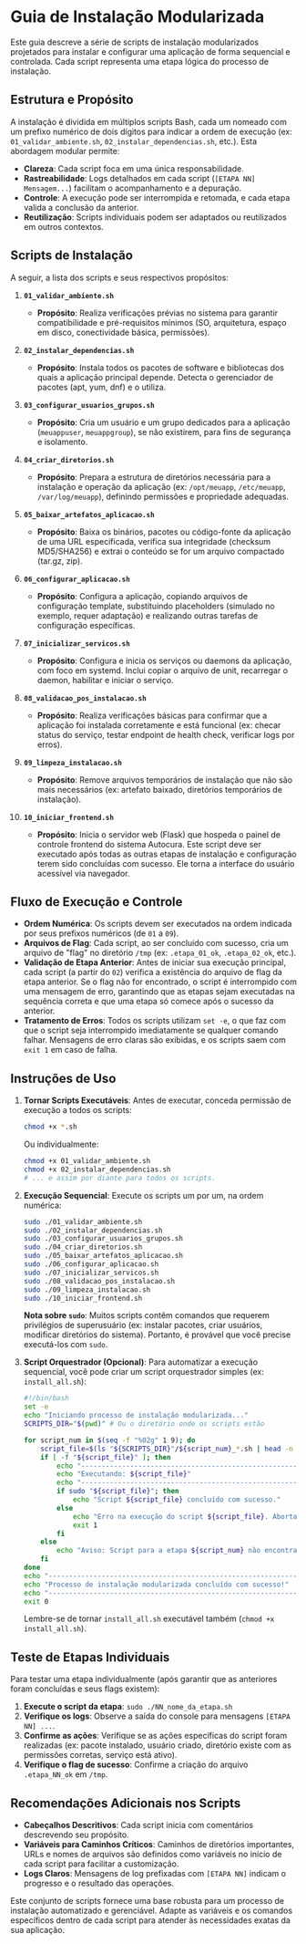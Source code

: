 # Guia de Instalação Modularizada

Este guia descreve a série de scripts de instalação modularizados projetados para instalar e configurar uma aplicação de forma sequencial e controlada. Cada script representa uma etapa lógica do processo de instalação.

## Estrutura e Propósito

A instalação é dividida em múltiplos scripts Bash, cada um nomeado com um prefixo numérico de dois dígitos para indicar a ordem de execução (ex: `01_validar_ambiente.sh`, `02_instalar_dependencias.sh`, etc.). Esta abordagem modular permite:

*   **Clareza**: Cada script foca em uma única responsabilidade.
*   **Rastreabilidade**: Logs detalhados em cada script (`[ETAPA NN] Mensagem...`) facilitam o acompanhamento e a depuração.
*   **Controle**: A execução pode ser interrompida e retomada, e cada etapa valida a conclusão da anterior.
*   **Reutilização**: Scripts individuais podem ser adaptados ou reutilizados em outros contextos.

## Scripts de Instalação

A seguir, a lista dos scripts e seus respectivos propósitos:

1.  **`01_validar_ambiente.sh`**
    *   **Propósito**: Realiza verificações prévias no sistema para garantir compatibilidade e pré-requisitos mínimos (SO, arquitetura, espaço em disco, conectividade básica, permissões).

2.  **`02_instalar_dependencias.sh`**
    *   **Propósito**: Instala todos os pacotes de software e bibliotecas dos quais a aplicação principal depende. Detecta o gerenciador de pacotes (apt, yum, dnf) e o utiliza.

3.  **`03_configurar_usuarios_grupos.sh`**
    *   **Propósito**: Cria um usuário e um grupo dedicados para a aplicação (`meuappuser`, `meuappgroup`), se não existirem, para fins de segurança e isolamento.

4.  **`04_criar_diretorios.sh`**
    *   **Propósito**: Prepara a estrutura de diretórios necessária para a instalação e operação da aplicação (ex: `/opt/meuapp`, `/etc/meuapp`, `/var/log/meuapp`), definindo permissões e propriedade adequadas.

5.  **`05_baixar_artefatos_aplicacao.sh`**
    *   **Propósito**: Baixa os binários, pacotes ou código-fonte da aplicação de uma URL especificada, verifica sua integridade (checksum MD5/SHA256) e extrai o conteúdo se for um arquivo compactado (tar.gz, zip).

6.  **`06_configurar_aplicacao.sh`**
    *   **Propósito**: Configura a aplicação, copiando arquivos de configuração template, substituindo placeholders (simulado no exemplo, requer adaptação) e realizando outras tarefas de configuração específicas.

7.  **`07_inicializar_servicos.sh`**
    *   **Propósito**: Configura e inicia os serviços ou daemons da aplicação, com foco em systemd. Inclui copiar o arquivo de unit, recarregar o daemon, habilitar e iniciar o serviço.

8.  **`08_validacao_pos_instalacao.sh`**
    *   **Propósito**: Realiza verificações básicas para confirmar que a aplicação foi instalada corretamente e está funcional (ex: checar status do serviço, testar endpoint de health check, verificar logs por erros).

9.  **`09_limpeza_instalacao.sh`**
    *   **Propósito**: Remove arquivos temporários de instalação que não são mais necessários (ex: artefato baixado, diretórios temporários de instalação).

10. **`10_iniciar_frontend.sh`**
    *   **Propósito**: Inicia o servidor web (Flask) que hospeda o painel de controle frontend do sistema Autocura. Este script deve ser executado após todas as outras etapas de instalação e configuração terem sido concluídas com sucesso. Ele torna a interface do usuário acessível via navegador.

## Fluxo de Execução e Controle

*   **Ordem Numérica**: Os scripts devem ser executados na ordem indicada por seus prefixos numéricos (de `01` a `09`).
*   **Arquivos de Flag**: Cada script, ao ser concluído com sucesso, cria um arquivo de "flag" no diretório `/tmp` (ex: `.etapa_01_ok`, `.etapa_02_ok`, etc.).
*   **Validação de Etapa Anterior**: Antes de iniciar sua execução principal, cada script (a partir do `02`) verifica a existência do arquivo de flag da etapa anterior. Se o flag não for encontrado, o script é interrompido com uma mensagem de erro, garantindo que as etapas sejam executadas na sequência correta e que uma etapa só comece após o sucesso da anterior.
*   **Tratamento de Erros**: Todos os scripts utilizam `set -e`, o que faz com que o script seja interrompido imediatamente se qualquer comando falhar. Mensagens de erro claras são exibidas, e os scripts saem com `exit 1` em caso de falha.

## Instruções de Uso

1.  **Tornar Scripts Executáveis**:
    Antes de executar, conceda permissão de execução a todos os scripts:
    ```bash
    chmod +x *.sh
    ```
    Ou individualmente:
    ```bash
    chmod +x 01_validar_ambiente.sh
    chmod +x 02_instalar_dependencias.sh
    # ... e assim por diante para todos os scripts.
    ```

2.  **Execução Sequencial**:
    Execute os scripts um por um, na ordem numérica:
    ```bash
    sudo ./01_validar_ambiente.sh
    sudo ./02_instalar_dependencias.sh
    sudo ./03_configurar_usuarios_grupos.sh
    sudo ./04_criar_diretorios.sh
    sudo ./05_baixar_artefatos_aplicacao.sh
    sudo ./06_configurar_aplicacao.sh
    sudo ./07_inicializar_servicos.sh
    sudo ./08_validacao_pos_instalacao.sh
    sudo ./09_limpeza_instalacao.sh
    sudo ./10_iniciar_frontend.sh
    ```
    **Nota sobre `sudo`**: Muitos scripts contêm comandos que requerem privilégios de superusuário (ex: instalar pacotes, criar usuários, modificar diretórios do sistema). Portanto, é provável que você precise executá-los com `sudo`.

3.  **Script Orquestrador (Opcional)**:
    Para automatizar a execução sequencial, você pode criar um script orquestrador simples (ex: `install_all.sh`):
    ```bash
    #!/bin/bash
    set -e
    echo "Iniciando processo de instalação modularizada..."
    SCRIPTS_DIR="$(pwd)" # Ou o diretório onde os scripts estão

    for script_num in $(seq -f "%02g" 1 9); do
        script_file=$(ls "${SCRIPTS_DIR}"/${script_num}_*.sh | head -n 1)
        if [ -f "${script_file}" ]; then
            echo "----------------------------------------------------------------------"
            echo "Executando: ${script_file}"
            echo "----------------------------------------------------------------------"
            if sudo "${script_file}"; then
                echo "Script ${script_file} concluído com sucesso."
            else
                echo "Erro na execução do script ${script_file}. Abortando instalação." >&2
                exit 1
            fi
        else
            echo "Aviso: Script para a etapa ${script_num} não encontrado. Pulando." >&2
        fi
    done
    echo "----------------------------------------------------------------------"
    echo "Processo de instalação modularizada concluído com sucesso!"
    echo "----------------------------------------------------------------------"
    exit 0
    ```
    Lembre-se de tornar `install_all.sh` executável também (`chmod +x install_all.sh`).

## Teste de Etapas Individuais

Para testar uma etapa individualmente (após garantir que as anteriores foram concluídas e seus flags existem):

1.  **Execute o script da etapa**: `sudo ./NN_nome_da_etapa.sh`
2.  **Verifique os logs**: Observe a saída do console para mensagens `[ETAPA NN] ...`.
3.  **Confirme as ações**: Verifique se as ações específicas do script foram realizadas (ex: pacote instalado, usuário criado, diretório existe com as permissões corretas, serviço está ativo).
4.  **Verifique o flag de sucesso**: Confirme a criação do arquivo `.etapa_NN_ok` em `/tmp`.

## Recomendações Adicionais nos Scripts

*   **Cabeçalhos Descritivos**: Cada script inicia com comentários descrevendo seu propósito.
*   **Variáveis para Caminhos Críticos**: Caminhos de diretórios importantes, URLs e nomes de arquivos são definidos como variáveis no início de cada script para facilitar a customização.
*   **Logs Claros**: Mensagens de log prefixadas com `[ETAPA NN]` indicam o progresso e o resultado das operações.

Este conjunto de scripts fornece uma base robusta para um processo de instalação automatizado e gerenciável. Adapte as variáveis e os comandos específicos dentro de cada script para atender às necessidades exatas da sua aplicação.

